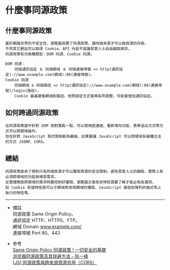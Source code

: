 # 什麼事同源政策

## 什麼事同源政策
    基於網路世界的不安全性，瀏覽器設置了同源政策，讓同個來源才可以做資源的存取，
    不然其它網站可以取得 Cookie、API 內容不就讓惡意人士自由竊取資訊，
    同源政策有分兩種類型：DOM 同源、Cookie 同源。
    
    DOM 同源：
        同個通訊協定 ＆ 同個網域 ＆ 同個連接埠號 => http(通訊協定)://www.example.com(網域):80(連接埠號)。
    Cookie 同源
        同個網域 & 同個路徑 => http(通訊協定)://www.example.com(網域):80(連接埠號)/login(路徑)，
        Cookie 最基礎看網域和路徑，依照設定方式會再有所調整，可能會增加通訊協定。
    
## 如何跨過同源政策
    在同源政策當中針對 DOM 相對寬鬆一點，可以使用超連結、重新導向功能、表單送出方式等方式可以跨領域操作，
    但在針對 JavaScript 程式限制較為嚴格，如果要讓 JavaScript 可以跨領域有幾種合法的方式 JSONP、CORS。

## 總結
    同源政策是為了限制只有同個來源才可以獲取資源的安全限制，避免惡意人士的竊取，實際上有必須跨領域的功能與場景需求，
    在管理開放跨領域的需求時要控制好權限，瀏覽器方面有些特性需要了解才能必免有漏洞，
    如 Cookie 有個特性是可以子網域修改母網域的權限、JavaScript 接收到陣列的格式馬上執行的特性等。

---
- 備註
    <br/>
    同源政策 Same Origin Policy。
    <br/>
    通訊協定 HTTP、HTTPS、FTP。
    <br/>
    網域 Domain www.example.com/
    <br/>
    連接埠號 Port 80、443

- 參考
    <br/>
    [Same Origin Policy 同源政策 ! 一切安全的基礎](https://medium.com/@jaydenlin/same-origin-policy-%E5%90%8C%E6%BA%90%E6%94%BF%E7%AD%96-%E4%B8%80%E5%88%87%E5%AE%89%E5%85%A8%E7%9A%84%E5%9F%BA%E7%A4%8E-36432565a226)
    <br/>
    [浏览器同源政策及其规避方法 - 阮一峰](http://www.ruanyifeng.com/blog/2016/04/same-origin-policy.html)
    <br/>
    [[JS] 同源政策與跨來源資源共用（CORS）](https://pjchender.github.io/2018/08/20/%E5%90%8C%E6%BA%90%E6%94%BF%E7%AD%96%E8%88%87%E8%B7%A8%E4%BE%86%E6%BA%90%E8%B3%87%E6%BA%90%E5%85%B1%E7%94%A8%EF%BC%88cors%EF%BC%89/)
    